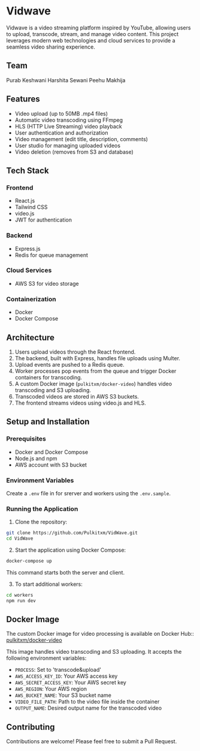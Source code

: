 # Vidwave

Vidwave is a video streaming platform inspired by YouTube, allowing users to upload, transcode, stream, and manage video content. This project leverages modern web technologies and cloud services to provide a seamless video sharing experience.

## Team

Purab Keshwani
Harshita Sewani
Peehu Makhija


## Features

- Video upload (up to 50MB .mp4 files)
- Automatic video transcoding using FFmpeg
- HLS (HTTP Live Streaming) video playback
- User authentication and authorization
- Video management (edit title, description, comments)
- User studio for managing uploaded videos
- Video deletion (removes from S3 and database)

## Tech Stack

### Frontend
- React.js
- Tailwind CSS
- video.js
- JWT for authentication

### Backend
- Express.js
- Redis for queue management

### Cloud Services
- AWS S3 for video storage

### Containerization
- Docker
- Docker Compose

## Architecture

1. Users upload videos through the React frontend.
2. The backend, built with Express, handles file uploads using Multer.
3. Upload events are pushed to a Redis queue.
4. Worker processes pop events from the queue and trigger Docker containers for transcoding.
5. A custom Docker image (`pulkitxm/docker-video`) handles video transcoding and S3 uploading.
6. Transcoded videos are stored in AWS S3 buckets.
7. The frontend streams videos using video.js and HLS.

## Setup and Installation

### Prerequisites
- Docker and Docker Compose
- Node.js and npm
- AWS account with S3 bucket

### Environment Variables
Create a `.env` file in for srerver and workers using the `.env.sample`.

### Running the Application

1. Clone the repository:
```bash
git clone https://github.com/Pulkitxm/VidWave.git
cd VidWave
```

2. Start the application using Docker Compose:
```bash
docker-compose up
```
This command starts both the server and client.

3. To start additional workers:
```bash
cd workers
npm run dev
```

## Docker Image
The custom Docker image for video processing is available on Docker Hub:: [pulkitxm/docker-video](https://hub.docker.com/repository/docker/pulkitxm/docker-video/general)

This image handles video transcoding and S3 uploading. It accepts the following environment variables:

- `PROCESS`: Set to 'transcode&upload'
- `AWS_ACCESS_KEY_ID`: Your AWS access key
- `AWS_SECRET_ACCESS_KEY`: Your AWS secret key
- `AWS_REGION`: Your AWS region
- `AWS_BUCKET_NAME`: Your S3 bucket name
- `VIDEO_FILE_PATH`: Path to the video file inside the container
- `OUTPUT_NAME`: Desired output name for the transcoded video

## Contributing

Contributions are welcome! Please feel free to submit a Pull Request.
